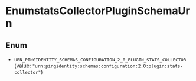

# EnumstatsCollectorPluginSchemaUrn

## Enum


* `URN_PINGIDENTITY_SCHEMAS_CONFIGURATION_2_0_PLUGIN_STATS_COLLECTOR` (value: `"urn:pingidentity:schemas:configuration:2.0:plugin:stats-collector"`)



